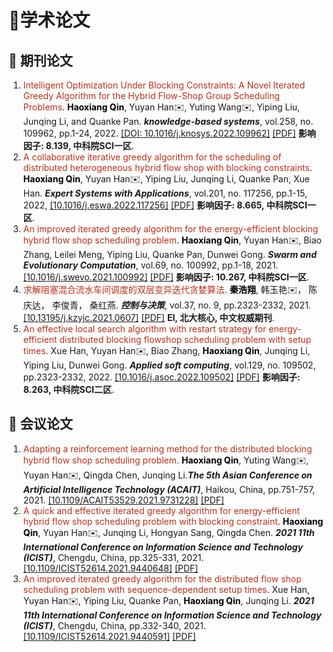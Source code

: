 # 📖学术论文

## 📝 期刊论文

1. <span style="color:#b6321c">Intelligent Optimization Under Blocking Constraints: A Novel Iterated Greedy Algorithm for the Hybrid Flow-Shop Group Scheduling Problems</span>. <span style="color:black">**Haoxiang Qin**</span>, Yuyan Han✉️, Yuting Wang✉️, Yiping Liu, Junqing Li, and Quanke Pan. ***knowledge-based systems***, vol.258, no. 109962, pp.1-24, 2022. [\[DOI: 10.1016/j.knosys.2022.109962\]](https://www.sciencedirect.com/science/article/pii/S0950705122010553) [\[PDF\]](/pdf/DBHFSP_KBS.pdf) **影响因子: 8.139, 中科院SCI一区**.
2. <span style="color:#b6321c"> A collaborative iterative greedy algorithm for the scheduling of distributed heterogeneous hybrid flow shop with blocking constraints</span>. <span style="color:black">**Haoxiang Qin**</span>, Yuyan Han✉️, Yiping Liu, Junqing Li, Quanke Pan, Xue Han. ***Expert Systems with Applications***, vol.201, no. 117256, pp.1-15, 2022, [\[10.1016/j.eswa.2022.117256\]](https://www.sciencedirect.com/science/article/abs/pii/S0957417422006315) [\[PDF\]](/pdf/DBHFSP_ESWA.pdf) **影响因子: 8.665, 中科院SCI一区**.
3. <span style="color:#b6321c">An improved iterated greedy algorithm for the energy-efficient blocking hybrid flow shop scheduling problem</span>. <span style="color:black">**Haoxiang Qin**</span>, Yuyan Han✉️, Biao Zhang, Leilei Meng, Yiping Liu, Quanke Pan, Dunwei Gong. ***Swarm and Evolutionary Computation***, vol.69, no. 100992, pp.1-18, 2021. [\[10.1016/j.swevo.2021.100992\]](https://www.sciencedirect.com/science/article/abs/pii/S2210650221001541) [\[PDF\]](/pdf/BHFSP_SWEVO.pdf) **影响因子: 10.267, 中科院SCI一区**.
4. <span style="color:#b6321c">求解阻塞混合流水车间调度的双层变异迭代贪婪算法</span>. <span style="color:black">**秦浩翔**</span>, 韩玉艳✉️， 陈庆达， 李俊青， 桑红燕. ***控制与决策***, vol.37, no. 9, pp.2323-2332, 2021. [\[10.13195/j.kzyjc.2021.0607\]](https://kns.cnki.net/kcms2/article/abstract?v=pbvOL2cnFbIphAMVPFs9TwXrLQnIRXiVSTC5Nf7PsYIP51Sms43Ofyi4uGCjYngsqmVi19Jb98swIXlbf58A0JcGn48k0Xf2rcITBBWmSk-b5AbixEoY9Qydn0EHnv38qhA7C7ZfGELsu21tRVeY4A==&uniplatform=NZKPT&language=CHS) [\[PDF\]](/pdf/BHFSP_CAD.pdf) **EI, 北大核心, 中文权威期刊**.
5. <span style="color:#b6321c">An effective local search algorithm with restart strategy for energy-efficient distributed blocking flowshop scheduling problem with setup times</span>. Xue Han, Yuyan Han✉️, Biao Zhang, <span style="color:black">**Haoxiang Qin**</span>, Junqing Li, Yiping Liu, Dunwei Gong. ***Applied soft computing***, vol.129, no. 109502, pp.2323-2332, 2022. [\[10.1016/j.asoc.2022.109502\]](https://www.sciencedirect.com/science/article/abs/pii/S1568494622005920?via%3Dihub) [\[PDF\]](/pdf/DBFSP_ASOC.pdf) **影响因子: 8.263, 中科院SCI二区**.

## 💬 会议论文
1. <span style="color:#b6321c">Adapting a reinforcement learning method for the distributed blocking hybrid flow shop scheduling problem</span>. <span style="color:black">**Haoxiang Qin**</span>, Yuting Wang✉️, Yuyan Han✉️, Qingda Chen, Junqing Li.***The 5th Asian Conference on Artificial Intelligence Technology (ACAIT)***, Haikou, China, pp.751-757, 2021. [\[10.1109/ACAIT53529.2021.9731228\]](https://ieeexplore.ieee.org/abstract/document/9731228) [\[PDF\]](/pdf/ACAIT2021.pdf) 
2. <span style="color:#b6321c">A quick and effective iterated greedy algorithm for energy-efficient hybrid flow shop scheduling problem with blocking constraint</span>. <span style="color:black">**Haoxiang Qin**</span>, Yuyan Han✉️, Junqing Li, Hongyan Sang, Qingda Chen. ***2021 11th International Conference on Information Science and Technology (ICIST)***, Chengdu, China, pp.325-331, 2021. [\[10.1109/ICIST52614.2021.9440648\]](https://ieeexplore.ieee.org/abstract/document/9440648) [\[PDF\]](/pdf/ICIST_qin2021.pdf) 
3. <span style="color:#b6321c">An improved iterated greedy algorithm for the distributed flow shop scheduling problem with sequence-dependent setup times</span>. Xue Han, Yuyan Han✉️, Yiping Liu, Quanke Pan, <span style="color:black">**Haoxiang Qin**</span>, Junqing Li. ***2021 11th International Conference on Information Science and Technology (ICIST)***, Chengdu, China, pp.332-340, 2021. [\[10.1109/ICIST52614.2021.9440591\]](https://ieeexplore.ieee.org/document/9440591) [\[PDF\]](/pdf/ICIST_han2021.pdf) 

